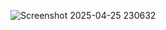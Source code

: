 ![Screenshot 2025-04-25 230632](https://github.com/user-attachments/assets/5c731800-6308-42fe-a058-ce1d89d37a07)
